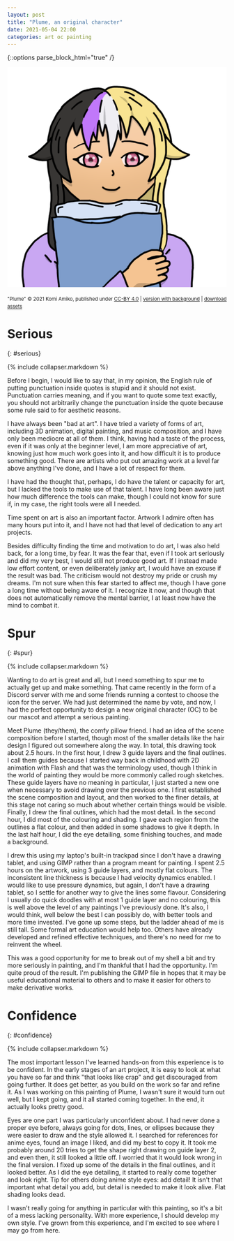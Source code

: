 ```yaml
---
layout: post
title: "Plume, an original character"
date: 2021-05-04 22:00
categories: art oc painting
---
```


{::options parse_block_html="true" /}

![A drawing of a person with hair in nonbinary flag colours, hugging a pillow.](/assets/plume-oc/2021-05-03-plume-icon-no-bg.png)

<span style="font-size:80%;">"Plume" © 2021 Komi Amiko, published under [CC-BY 4.0](https://creativecommons.org/licenses/by/4.0/) | [version with background](/assets/plume-oc/2021-05-03-plume-icon-bg.png) | [download assets](/assets/plume-oc/2021-05-03-plume-icon-source.tar.bz2)</span>

# Serious
{: #serious}

{% include collapser.markdown %}

<div>

Before I begin, I would like to say that, in my opinion, the English rule of putting punctuation inside quotes is stupid and it should not exist.
Punctuation carries meaning, and if you want to quote some text exactly, you should not arbitrarily change the punctuation inside the quote because some rule said to for aesthetic reasons.

I have always been "bad at art".
I have tried a variety of forms of art, including 3D animation, digital painting, and music composition, and I have only been mediocre at all of them.
I think, having had a taste of the process, even if it was only at the beginner level, I am more appreciative of art, knowing just how much work goes into it, and how difficult it is to produce something good.
There are artists who put out amazing work at a level far above anything I've done, and I have a lot of respect for them.

I have had the thought that, perhaps, I do have the talent or capacity for art, but I lacked the tools to make use of that talent.
I have long been aware just how much difference the tools can make, though I could not know for sure if, in my case, the right tools were all I needed.

Time spent on art is also an important factor.
Artwork I admire often has many hours put into it, and I have not had that level of dedication to any art projects.

Besides difficulty finding the time and motivation to do art, I was also held back, for a long time, by fear.
It was the fear that, even if I took art seriously and did my very best, I would still not produce good art.
If I instead made low effort content, or even deliberately janky art, I would have an excuse if the result was bad.
The criticism would not destroy my pride or crush my dreams.
I'm not sure when this fear started to affect me, though I have gone a long time without being aware of it.
I recognize it now, and though that does not automatically remove the mental barrier, I at least now have the mind to combat it.

</div>

# Spur
{: #spur}

{% include collapser.markdown %}

<div>

Wanting to do art is great and all, but I need something to spur me to actually get up and make something.
That came recently in the form of a Discord server with me and some friends running a contest to choose the icon for the server.
We had just determined the name by vote, and now, I had the perfect opportunity to design a new original character (OC) to be our mascot and attempt a serious painting.

Meet Plume (they/them), the comfy pillow friend.
I had an idea of the scene composition before I started, though most of the smaller details like the hair design I figured out somewhere along the way.
In total, this drawing took about 2.5 hours.
In the first hour, I drew 3 guide layers and the final outlines.
I call them guides because I started way back in childhood with 2D animation with Flash and that was the terminology used, though I think in the world of painting they would be more commonly called rough sketches.
These guide layers have no meaning in particular, I just started a new one when necessary to avoid drawing over the previous one.
I first established the scene composition and layout, and then worked to the finer details, at this stage not caring so much about whether certain things would be visible.
Finally, I drew the final outlines, which had the most detail.
In the second hour, I did most of the colouring and shading.
I gave each region from the outlines a flat colour, and then added in some shadows to give it depth.
In the last half hour, I did the eye detailing, some finishing touches, and made a background.

I drew this using my laptop's built-in trackpad since I don't have a drawing tablet, and using GIMP rather than a program meant for painting.
I spent 2.5 hours on the artwork, using 3 guide layers, and mostly flat colours.
The inconsistent line thickness is because I had velocity dynamics enabled.
I would like to use pressure dynamics, but again, I don't have a drawing tablet, so I settle for another way to give the lines some flavour.
Considering I usually do quick doodles with at most 1 guide layer and no colouring, this is well above the level of any paintings I've previously done.
It's also, I would think, well below the best I can possibly do, with better tools and more time invested.
I've gone up some steps, but the ladder ahead of me is still tall.
Some formal art education would help too.
Others have already developed and refined effective techniques, and there's no need for me to reinvent the wheel.

This was a good opportunity for me to break out of my shell a bit and try more seriously in painting, and I'm thankful that I had the opportunity.
I'm quite proud of the result.
I'm publishing the GIMP file in hopes that it may be useful educational material to others and to make it easier for others to make derivative works.

</div>

# Confidence
{: #confidence}

{% include collapser.markdown %}

<div>

The most important lesson I've learned hands-on from this experience is to be confident.
In the early stages of an art project, it is easy to look at what you have so far and think "that looks like crap" and get discouraged from going further.
It does get better, as you build on the work so far and refine it.
As I was working on this painting of Plume, I wasn't sure it would turn out well, but I kept going, and it all started coming together.
In the end, it actually looks pretty good.

Eyes are one part I was particularly unconfident about.
I had never done a proper eye before, always going for dots, lines, or ellipses because they were easier to draw and the style allowed it.
I searched for references for anime eyes, found an image I liked, and did my best to copy it.
It took me probably around 20 tries to get the shape right drawing on guide layer 2, and even then, it still looked a little off.
I worried that it would look wrong in the final version.
I fixed up some of the details in the final outlines, and it looked better.
As I did the eye detailing, it started to really come together and look right.
Tip for others doing anime style eyes: add detail!
It isn't that important what detail you add, but detail is needed to make it look alive.
Flat shading looks dead.

I wasn't really going for anything in particular with this painting, so it's a bit of a mess lacking personality.
With more experience, I should develop my own style.
I've grown from this experience, and I'm excited to see where I may go from here.

</div>
